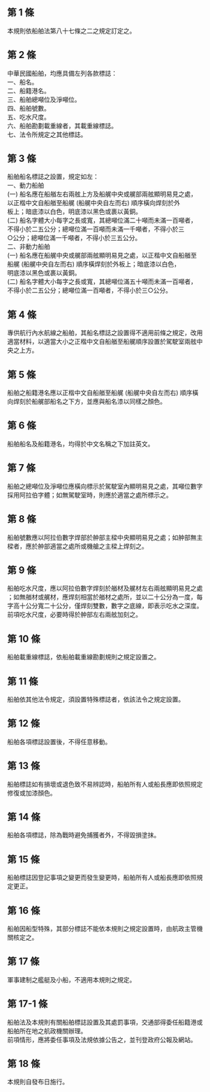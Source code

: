 第 1 條
-------
本規則依船舶法第八十七條之二之規定訂定之。

第 2 條
-------
中華民國船舶，均應具備左列各款標誌：  
一、船名。  
二、船籍港名。  
三、船舶總噸位及淨噸位。  
四、船舶號數。  
五、吃水尺度。  
六、船舶勘劃載重線者，其載重線標誌。  
七、法令所規定之其他標誌。

第 3 條
-------
船舶船名標誌之設置，規定如左：  
一、動力船舶  
 (一) 船名應在船艏左右兩舷上方及船艉中央或艉部兩舷顯明易見之處，  
      以正楷中文自船艏至船艉 (船艉中央自左而右) 順序橫向焊刻於外  
      板上；暗底漆以白色，明底漆以黑色或裹以黃銅。  
 (二) 船名字體大小每字之長或寬，其總噸位滿二十噸而未滿一百噸者，  
      不得小於二五公分；總噸位滿一百噸而未滿一千噸者，不得小於三  
      ○公分；總噸位滿一千噸者，不得小於三五公分。  
二、非動力船舶  
 (一) 船名應在船艉中央或艉部兩舷顯明易見之處，以正楷中文自船艏至  
      船艉 (船艉中央自左而右) 順序橫焊刻於外板上；暗底漆以白色，  
      明底漆以黑色或裹以黃銅。  
 (二) 船名字體大小每字之長或寬，其總噸位滿五十噸而未滿一百噸者，  
      不得小於二五公分；總噸位滿一百噸者，不得小於三○公分。

第 4 條
-------
專供航行內水航線之船舶，其船名標誌之設置得不適用前條之規定，改用  
適當材料，以適當大小之正楷中文自船艏至船艉順序設置於駕駛室兩舷中  
央之上方。

第 5 條
-------
船舶之船籍港名應以正楷中文自船艏至船艉 (船艉中央自左而右) 順序橫  
向焊刻於船艉部船名之下方，並應與船名漆以同樣之顏色。

第 6 條
-------
船舶船名及船籍港名，均得於中文名稱之下加註英文。

第 7 條
-------
船舶之總噸位及淨噸位應橫向標示於駕駛室內顯明易見之處，其噸位數字  
採用阿拉伯字體；如無駕駛室時，則應於適當之處所標示之。

第 8 條
-------
船舶號數應以阿拉伯數字焊部於舯部主樑中央顯明易見之處；如舯部無主  
樑者，應於舯部適當之處所或機艙之主樑上焊刻之。

第 9 條
-------
船舶吃水尺度，應以阿拉伯數字焊刻於艏材及艉材左右兩舷顯明易見之處  
；如無艏材或艉材，應焊刻相當於艏材之處所，並以二十公分為一度，每  
字高十公分寬二十公分，僅焊刻雙數，數字之底線，即表示吃水之深度。  
前項吃水尺度，必要時得於舯部左右兩舷加刻之。

第 10 條
--------
船舶載重線標誌，依船舶載重線勘劃規則之規定設置之。

第 11 條
--------
船舶依其他法令規定，須設置特殊標誌者，依該法令之規定設置。

第 12 條
--------
船舶各項標誌設置後，不得任意移動。

第 13 條
--------
船舶標誌如有損壞或退色致不易辨認時，船舶所有人或船長應即依照規定  
修復或加漆顏色。

第 14 條
--------
船舶各項標誌，除為戰時避免捕獲者外，不得毀損塗抹。

第 15 條
--------
船舶標誌因登記事項之變更而發生變更時，船舶所有人或船長應即依照規  
定更正。

第 16 條
--------
船舶因船型特殊，其部分標誌不能依本規則之規定設置時，由航政主管機  
關核定之。

第 17 條
--------
軍事建制之艦艇及小船，不適用本規則之規定。

第 17-1 條
----------
船舶法及本規則有關船舶標誌設置及其處罰事項，交通部得委任船籍港或  
船舶所在地之航政機關辦理。  
前項情形，應將委任事項及法規依據公告之，並刊登政府公報及網站。

第 18 條
--------
本規則自發布日施行。


